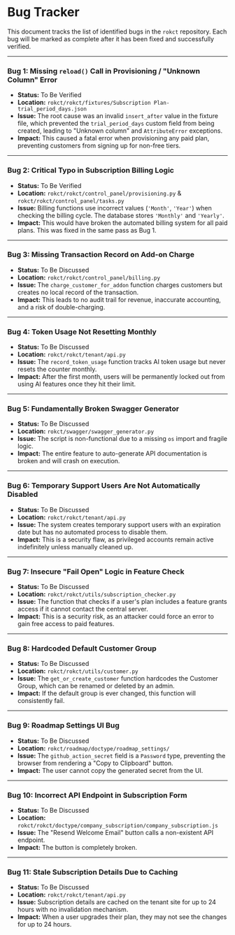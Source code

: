 # Bug Tracker

This document tracks the list of identified bugs in the `rokct` repository. Each bug will be marked as complete after it has been fixed and successfully verified.

---

### Bug 1: Missing `reload()` Call in Provisioning / "Unknown Column" Error
-   **Status:** To Be Verified
-   **Location:** `rokct/rokct/fixtures/Subscription Plan-trial_period_days.json`
-   **Issue:** The root cause was an invalid `insert_after` value in the fixture file, which prevented the `trial_period_days` custom field from being created, leading to "Unknown column" and `AttributeError` exceptions.
-   **Impact:** This caused a fatal error when provisioning any paid plan, preventing customers from signing up for non-free tiers.

---

### Bug 2: Critical Typo in Subscription Billing Logic
-   **Status:** To Be Verified
-   **Location:** `rokct/rokct/control_panel/provisioning.py` & `rokct/rokct/control_panel/tasks.py`
-   **Issue:** Billing functions use incorrect values (`'Month'`, `'Year'`) when checking the billing cycle. The database stores `'Monthly'` and `'Yearly'`.
-   **Impact:** This would have broken the automated billing system for all paid plans. This was fixed in the same pass as Bug 1.

---

### Bug 3: Missing Transaction Record on Add-on Charge
-   **Status:** To Be Discussed
-   **Location:** `rokct/rokct/control_panel/billing.py`
-   **Issue:** The `charge_customer_for_addon` function charges customers but creates no local record of the transaction.
-   **Impact:** This leads to no audit trail for revenue, inaccurate accounting, and a risk of double-charging.

---

### Bug 4: Token Usage Not Resetting Monthly
-   **Status:** To Be Discussed
-   **Location:** `rokct/rokct/tenant/api.py`
-   **Issue:** The `record_token_usage` function tracks AI token usage but never resets the counter monthly.
-   **Impact:** After the first month, users will be permanently locked out from using AI features once they hit their limit.

---

### Bug 5: Fundamentally Broken Swagger Generator
-   **Status:** To Be Discussed
-   **Location:** `rokct/swagger/swagger_generator.py`
-   **Issue:** The script is non-functional due to a missing `os` import and fragile logic.
-   **Impact:** The entire feature to auto-generate API documentation is broken and will crash on execution.

---

### Bug 6: Temporary Support Users Are Not Automatically Disabled
-   **Status:** To Be Discussed
-   **Location:** `rokct/rokct/tenant/api.py`
-   **Issue:** The system creates temporary support users with an expiration date but has no automated process to disable them.
-   **Impact:** This is a security flaw, as privileged accounts remain active indefinitely unless manually cleaned up.

---

### Bug 7: Insecure "Fail Open" Logic in Feature Check
-   **Status:** To Be Discussed
-   **Location:** `rokct/rokct/utils/subscription_checker.py`
-   **Issue:** The function that checks if a user's plan includes a feature grants access if it cannot contact the central server.
-   **Impact:** This is a security risk, as an attacker could force an error to gain free access to paid features.

---

### Bug 8: Hardcoded Default Customer Group
-   **Status:** To Be Discussed
-   **Location:** `rokct/rokct/utils/customer.py`
-   **Issue:** The `get_or_create_customer` function hardcodes the Customer Group, which can be renamed or deleted by an admin.
-   **Impact:** If the default group is ever changed, this function will consistently fail.

---

### Bug 9: Roadmap Settings UI Bug
-   **Status:** To Be Discussed
-   **Location:** `rokct/roadmap/doctype/roadmap_settings/`
-   **Issue:** The `github_action_secret` field is a `Password` type, preventing the browser from rendering a "Copy to Clipboard" button.
-   **Impact:** The user cannot copy the generated secret from the UI.

---

### Bug 10: Incorrect API Endpoint in Subscription Form
-   **Status:** To Be Discussed
-   **Location:** `rokct/rokct/doctype/company_subscription/company_subscription.js`
-   **Issue:** The "Resend Welcome Email" button calls a non-existent API endpoint.
-   **Impact:** The button is completely broken.

---

### Bug 11: Stale Subscription Details Due to Caching
-   **Status:** To Be Discussed
-   **Location:** `rokct/rokct/tenant/api.py`
-   **Issue:** Subscription details are cached on the tenant site for up to 24 hours with no invalidation mechanism.
-   **Impact:** When a user upgrades their plan, they may not see the changes for up to 24 hours.